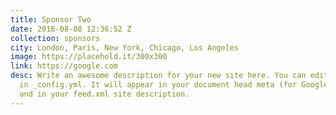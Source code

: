 ```yaml
---
title: Sponsor Two
date: 2016-08-08 12:36:52 Z
collection: sponsors
city: London, Paris, New York, Chicago, Los Angeles
image: https://placehold.it/300x300
link: https://google.com
desc: Write an awesome description for your new site here. You can edit this line
  in _config.yml. It will appear in your document head meta (for Google search results)
  and in your feed.xml site description.
---
```


